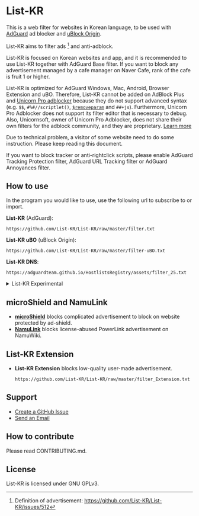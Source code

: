 # List-KR
This is a web filter for websites in Korean language, to be used with [AdGuard](https://adguard.com) ad blocker and [uBlock Origin](https://github.com/gorhill/uBlock).

List-KR aims to filter ads [^1] and anti-adblock.

List-KR is focused on Korean websites and app, and it is recommended to use List-KR together with AdGuard Base filter.
If you want to block any advertisement managed by a cafe manager on Naver Cafe, rank of the cafe is fruit 1 or higher.

List-KR is optimized for AdGuard Windows, Mac, Android, Browser Extension and uBO.
Therefore, List-KR cannot be added on AdBlock Plus and [Unicorn Pro adblocker](https://getunicorn.app/en) because they do not support advanced syntax (e.g. `$$`, `#%#//scriptlet()`, [`$removeparam`](https://github.com/gorhill/uBlock/wiki/Static-filter-syntax#removeparam) and `##+js`).
Furthermore, Unicorn Pro Adblocker does not support its filter editor that is necessary to debug.
Also, Unicornsoft, owner of Unicorn Pro Adblocker, does not share their own filters for the adblock community, and they are proprietary. [Learn more](https://velog.io/@piquark6046/truth-of-unicorn-pro)

Due to technical problem, a visitor of some website need to do some instruction.
Please keep reading this document.

If you want to block tracker or anti-rightclick scripts, please enable AdGuard Tracking Protection filter, AdGuard URL Tracking filter or AdGuard Annoyances filter.

[^1]: Definition of advertisement: https://github.com/List-KR/List-KR/issues/512

## How to use
In the program you would like to use, use the following url to subscribe to or import.

**List-KR** (AdGuard):
```
https://github.com/List-KR/List-KR/raw/master/filter.txt
```
**List-KR uBO** (uBlock Origin):
```
https://github.com/List-KR/List-KR/raw/master/filter-uBO.txt
```
**List-KR DNS**:
```
https://adguardteam.github.io/HostlistsRegistry/assets/filter_25.txt
```
<details>
<summary>List-KR Experimental</summary>

List-KR provides you an experimental version of List-KR to resolve problematic issues like Ad-Shield and NamuWiki without an userscript.

Any problematic rules/filters can cause an incorrect blocking or false-positive.

If you want to learn more, please visit [#411](https://github.com/List-KR/List-KR/issues/411) and [#412](https://github.com/List-KR/List-KR/pull/412)

**List-KR Experimental** (AdGuard):
```
https://github.com/List-KR/List-KR/raw/master/filter-experimental.txt
```

**List-KR uBO Experimental** (uBlock Origin):
```
https://github.com/List-KR/List-KR/raw/master/filter-uBO-experimental.txt
```

</details>

## microShield and NamuLink
- **[microShield](https://github.com/List-KR/microShield)** blocks complicated advertisement to block on website protected by ad-shield.
- **[NamuLink](https://github.com/List-KR/NamuLink)** blocks license-abused PowerLink advertisement on NamuWiki.

## List-KR Extension
- **List-KR Extension** blocks low-quality user-made advertisement.
    ```
    https://github.com/List-KR/List-KR/raw/master/filter_Extension.txt
    ```

## Support
- [Create a GitHub Issue](https://github.com/List-KR/List-KR/issues/new/choose)
- [Send an Email](https://github.com/List-KR/List-KR/issues/223)

## How to contribute
Please read CONTRIBUTING.md.

## License
List-KR is licensed under GNU GPLv3.